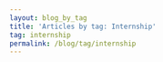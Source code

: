 ```yaml
---
layout: blog_by_tag
title: 'Articles by tag: Internship'
tag: internship
permalink: /blog/tag/internship
---
```

